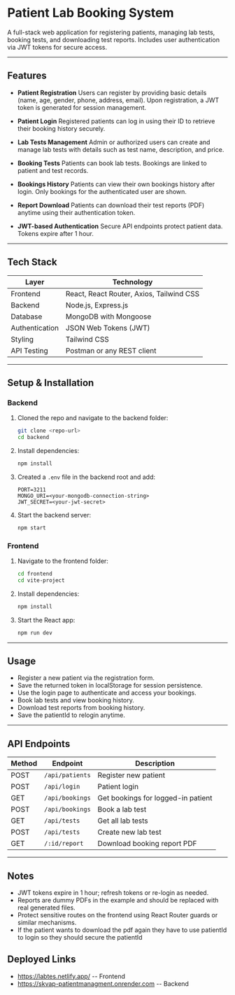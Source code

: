 

# Patient Lab Booking System

A full-stack web application for registering patients, managing lab tests, booking tests, and downloading test reports. Includes user authentication via JWT tokens for secure access.

---

## Features

* **Patient Registration**
  Users can register by providing basic details (name, age, gender, phone, address, email).
  Upon registration, a JWT token is generated for session management.

* **Patient Login**
  Registered patients can log in using their ID  to retrieve their booking history securely.

* **Lab Tests Management**
  Admin or authorized users can create and manage lab tests with details such as test name, description, and price.

* **Booking Tests**
  Patients can book lab tests. Bookings are linked to patient and test records.

* **Bookings History**
  Patients can view their own bookings history after login. Only bookings for the authenticated user are shown.

* **Report Download**
  Patients can download their test reports (PDF) anytime using their authentication token.

* **JWT-based Authentication**
  Secure API endpoints protect patient data. Tokens expire after 1 hour.

---

## Tech Stack

| Layer          | Technology                               |
| -------------- | ---------------------------------------- |
| Frontend       | React, React Router, Axios, Tailwind CSS |
| Backend        | Node.js, Express.js                      |
| Database       | MongoDB with Mongoose                    |
| Authentication | JSON Web Tokens (JWT)                    |
| Styling        | Tailwind CSS                             |
| API Testing    | Postman or any REST client               |

---

## Setup & Installation

### Backend

1. Cloned the repo and navigate to the backend folder:

   ```bash
   git clone <repo-url>
   cd backend
   ```

2. Install dependencies:

   ```bash
   npm install
   ```

3. Created a `.env` file in the backend root and add:

   ```
   PORT=3211
   MONGO_URI=<your-mongodb-connection-string>
   JWT_SECRET=<your-jwt-secret>
   ```

4. Start the backend server:

   ```bash
   npm start
   ```

### Frontend

1. Navigate to the frontend folder:

   ```bash
   cd frontend
   cd vite-project
   ```

2. Install dependencies:

   ```bash
   npm install
   ```

3. Start the React app:

   ```bash
   npm run dev
   ```

---

## Usage

* Register a new patient via the registration form.
* Save the returned token in localStorage for session persistence.
* Use the login page to authenticate and access your bookings.
* Book lab tests and view booking history.
* Download test reports from booking history.
* Save the patientId to relogin anytime.

---

## API Endpoints

| Method | Endpoint        | Description                        | 
| ------ | --------------- | ---------------------------------- | 
| POST   | `/api/patients` | Register new patient               | 
| POST   | `/api/login`    | Patient login                      | 
| GET    | `/api/bookings` | Get bookings for logged-in patient | 
| POST   | `/api/bookings` | Book a lab test                    | 
| GET    | `/api/tests`    | Get all lab tests                  | 
| POST   | `/api/tests`    | Create new lab test                | 
| GET    | `/:id/report`   | Download booking report PDF        | 

---

## Notes

* JWT tokens expire in 1 hour; refresh tokens or re-login as needed.
* Reports are dummy PDFs in the example and should be replaced with real generated files.
* Protect sensitive routes on the frontend using React Router guards or similar mechanisms.
* If the patient wants to download the pdf again they have to use patientId to login so they should secure the  patientId


## Deployed Links
* https://labtes.netlify.app/ -- Frontend
* https://skvap-patientmanagment.onrender.com -- Backend
